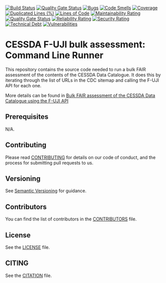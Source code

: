 [![Build Status](https://jenkins.cessda.eu/buildStatus/icon?job=cessda.cdc.fuji.runner%2Fmain)](https://jenkins.cessda.eu/job/cessda.cdc.fuji-runner/job/main/)
[![Quality Gate Status](https://sonarqube.cessda.eu/api/project_badges/measure?project=eu.cessda.cdc%3Acdc-fuji-runner&metric=alert_status)](https://sonarqube.cessda.eu/dashboard?id=eu.cessda.cdc%3Acdc-fuji-runner)
[![Bugs](https://sonarqube.cessda.eu/api/project_badges/measure?project=eu.cessda.cdc%3Acdc-fuji-runner&metric=bugs)](https://sonarqube.cessda.eu/dashboard?id=eu.cessda.cdc%3Acdc-fuji-runner)
[![Code Smells](https://sonarqube.cessda.eu/api/project_badges/measure?project=eu.cessda.cdc%3Acdc-fuji-runner&metric=code_smells)](https://sonarqube.cessda.eu/dashboard?id=eu.cessda.cdc%3Acdc-fuji-runner)
[![Coverage](https://sonarqube.cessda.eu/api/project_badges/measure?project=eu.cessda.cdc%3Acdc-fuji-runner&metric=coverage)](https://sonarqube.cessda.eu/dashboard?id=eu.cessda.cdc%3Acdc-fuji-runner)
[![Duplicated Lines (%)](https://sonarqube.cessda.eu/api/project_badges/measure?project=eu.cessda.cdc%3Acdc-fuji-runner&metric=duplicated_lines_density)](https://sonarqube.cessda.eu/dashboard?id=eu.cessda.cdc%3Acdc-fuji-runner)
[![Lines of Code](https://sonarqube.cessda.eu/api/project_badges/measure?project=eu.cessda.cdc%3Acdc-fuji-runner&metric=ncloc)](https://sonarqube.cessda.eu/dashboard?id=eu.cessda.cdc%3Acdc-fuji-runner)
[![Maintainability Rating](https://sonarqube.cessda.eu/api/project_badges/measure?project=eu.cessda.cdc%3Acdc-fuji-runner&metric=sqale_rating)](https://sonarqube.cessda.eu/dashboard?id=eu.cessda.cdc%3Acdc-fuji-runner)
[![Quality Gate Status](https://sonarqube.cessda.eu/api/project_badges/measure?project=eu.cessda.cdc%3Acdc-fuji-runner&metric=alert_status)](https://sonarqube.cessda.eu/dashboard?id=eu.cessda.cdc%3Acdc-fuji-runner)
[![Reliability Rating](https://sonarqube.cessda.eu/api/project_badges/measure?project=eu.cessda.cdc%3Acdc-fuji-runner&metric=reliability_rating)](https://sonarqube.cessda.eu/dashboard?id=eu.cessda.cdc%3Acdc-fuji-runner)
[![Security Rating](https://sonarqube.cessda.eu/api/project_badges/measure?project=eu.cessda.cdc%3Acdc-fuji-runner&metric=security_rating)](https://sonarqube.cessda.eu/dashboard?id=eu.cessda.cdc%3Acdc-fuji-runner)
[![Technical Debt](https://sonarqube.cessda.eu/api/project_badges/measure?project=eu.cessda.cdc%3Acdc-fuji-runner&metric=sqale_index)](https://sonarqube.cessda.eu/dashboard?id=eu.cessda.cdc%3Acdc-fuji-runner)
[![Vulnerabilities](https://sonarqube.cessda.eu/api/project_badges/measure?project=eu.cessda.cdc%3Acdc-fuji-runner&metric=vulnerabilities)](https://sonarqube.cessda.eu/dashboard?id=eu.cessda.cdc%3Acdc-fuji-runner)

# CESSDA F-UJI bulk assessment: Command Line Runner

This repository contains the source code needed to run a bulk FAIR assessment of the
contents of the CESSDA Data Catalogue. It does this by iterating through the list of
URLs in the CDC sitemap and calling the F-UJI API for each one.

More details can be found in
[Bulk FAIR assessment of the CESSDA Data Catalogue using the F-UJI API](https://zenodo.org/record/7405623)

## Prerequisites

N/A.

## Contributing

Please read [CONTRIBUTING](CONTRIBUTING.md) for details on our code of conduct, and the process for submitting pull requests to us.

## Versioning

See [Semantic Versioning](https://semver.org/) for guidance.

## Contributors

You can find the list of contributors in the [CONTRIBUTORS](CONTRIBUTORS.md) file.

## License

See the [LICENSE](LICENSE.txt) file.

## CITING

See the [CITATION](CITATION.cff) file.
